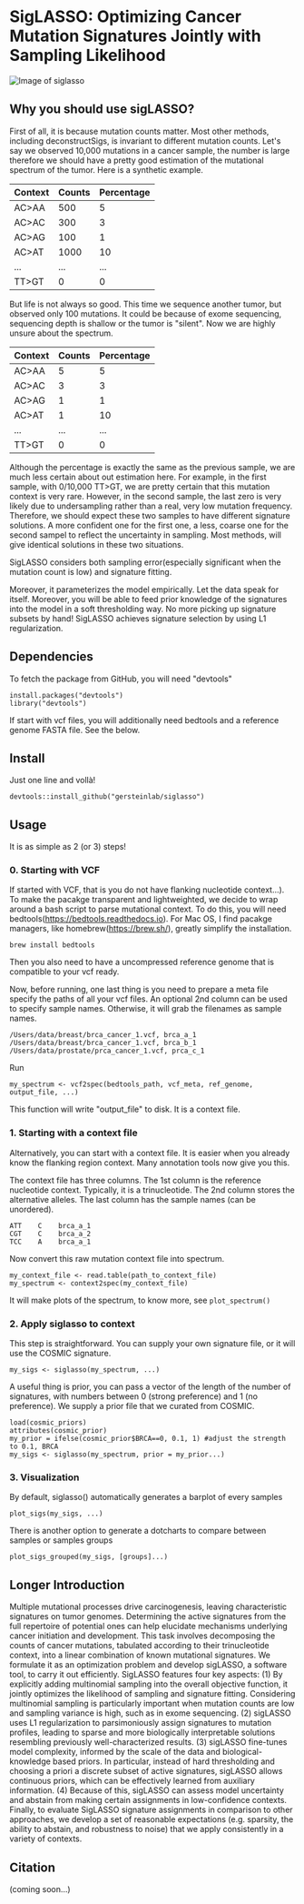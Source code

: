 # SigLASSO: Optimizing Cancer Mutation Signatures Jointly with Sampling Likelihood
![Image of siglasso](https://raw.githubusercontent.com/gersteinlab/siglasso/master/images/siglasso_schematics.png)

## Why you should use sigLASSO?
First of all, it is because mutation counts matter.
Most other methods, including deconstructSigs, is invariant to different mutation counts. Let's say we observed 10,000 mutations in a cancer sample, the number is large therefore we should have a pretty good estimation of the mutational spectrum of the tumor. Here is a synthetic example.

| Context  | Counts | Percentage |
| -------- | --- | --- |
|  AC>AA   |   500  |   5  |
|  AC>AC   |   300  |   3  |
|  AC>AG   |   100  |   1  |
|  AC>AT   |   1000 |   10 |
|   ...    |   ...  |  ... |
|  TT>GT   |   0    |   0  |

But life is not always so good. This time we sequence another tumor, but observed only 100 mutations. It could be because of exome sequencing, sequencing depth is shallow or the tumor is "silent". Now we are highly unsure about the spectrum.

| Context  | Counts | Percentage |
| -------- | --- | --- |
|  AC>AA   |   5  |   5  |
|  AC>AC   |   3  |   3  |
|  AC>AG   |   1  |   1  |
|  AC>AT   |   1  |   10 |
|   ...    |  ... |  ... |
|  TT>GT   |   0  |   0  |

Although the percentage is exactly the same as the previous sample, we are much less certain about out estimation here. For example, in the first sample, with 0/10,000 TT>GT, we are pretty certain that this mutation context is very rare. However, in the second sample, the last zero is very likely due to undersampling rather than a real, very low mutation frequency. Therefore, we should expect these two samples to have different signature solutions. A more confident one for the first one, a less, coarse one for the second sampel to reflect the uncertainty in sampling. Most methods, will give identical solutions in these two situations.

SigLASSO considers both sampling error(especially significant when the mutation count is low) and signature fitting. 

Moreover, it parameterizes the model empirically. Let the data speak for itself. Moreover, you will be able to feed prior knowledge of the signatures into the model in a soft thresholding way. No more picking up signature subsets by hand! SigLASSO achieves signature selection by using L1 regularization.


## Dependencies
To fetch the package from GitHub, you will need "devtools"
```
install.packages("devtools")
library("devtools")
```

If start with vcf files, you will additionally need bedtools and a reference genome FASTA file. See the below.

## Install
Just one line and vollà!
```
devtools::install_github("gersteinlab/siglasso")
```

## Usage
It is as simple as 2 (or 3) steps! 

### 0. Starting with VCF
If started with VCF, that is you do not have flanking nucleotide context...). To make the pacakge transparent and lightweighted, we decide to wrap around a bash script to parse mutational context. To do this, you will need bedtools(https://bedtools.readthedocs.io). For Mac OS, I find pacakge managers, like homebrew(https://brew.sh/), greatly simplify the installation.
```
brew install bedtools
```
Then you also need to have a uncompressed reference genome that is compatible to your vcf ready. 

Now, before running, one last thing is you need to prepare a meta file specify the paths of all your vcf files. An optional 2nd column can be used to specify sample names. Otherwise, it will grab the filenames as sample names.
```
/Users/data/breast/brca_cancer_1.vcf, brca_a_1
/Users/data/breast/brca_cancer_1.vcf, brca_b_1
/Users/data/prostate/prca_cancer_1.vcf, prca_c_1
```
Run

```
my_spectrum <- vcf2spec(bedtools_path, vcf_meta, ref_genome, output_file, ...)
```
This function will write "output_file" to disk. It is a context file.

### 1. Starting with a context file
Alternatively, you can start with a context file. It is easier when you already know the flanking region context. Many annotation tools now give you this. 

The context file has three columns. The 1st column is the reference nucleotide context. Typically, it is a trinucleotide. The 2nd column stores the alternative alleles. The last column has the sample names (can be unordered).

```
ATT    C    brca_a_1
CGT    C    brca_a_2
TCC    A    brca_a_1
```

Now convert this raw mutation context file into spectrum. 

```
my_context_file <- read.table(path_to_context_file)
my_spectrum <- context2spec(my_context_file)
```
It will make plots of the spectrum, to know more, see ```plot_spectrum()```


### 2. Apply siglasso to context
This step is straightforward. You can supply your own signature file, or it will use the COSMIC signature. 

```
my_sigs <- siglasso(my_spectrum, ...)
```
A useful thing is prior, you can pass a vector of the length of the number of signatures, with numbers between 0 (strong preference) and 1 (no preference). We supply a prior file that we curated from COSMIC. 

```
load(cosmic_priors)
attributes(cosmic_prior)
my_prior = ifelse(cosmic_prior$BRCA==0, 0.1, 1) #adjust the strength to 0.1, BRCA
my_sigs <- siglasso(my_spectrum, prior = my_prior...)
```

### 3. Visualization
By default, siglasso() automatically generates a barplot of every samples
```
plot_sigs(my_sigs, ...)
```
There is another option to generate a dotcharts to compare between samples or samples groups

```
plot_sigs_grouped(my_sigs, [groups]...)
```


## Longer Introduction
Multiple mutational processes drive carcinogenesis, leaving characteristic signatures on tumor genomes. Determining the active signatures from the full repertoire of potential ones can help elucidate mechanisms underlying cancer initiation and development. This task involves decomposing the counts of cancer mutations, tabulated according to their trinucleotide context, into a linear combination of known mutational signatures. We formulate it as an optimization problem and develop sigLASSO, a software tool, to carry it out efficiently. SigLASSO features four key aspects: (1) By explicitly adding multinomial sampling into the overall objective function, it jointly optimizes the likelihood of sampling and signature fitting. Considering multinomial sampling is particularly important when mutation counts are low and sampling variance is high, such as in exome sequencing. (2) sigLASSO uses L1 regularization to parsimoniously assign signatures to mutation profiles, leading to sparse and more biologically interpretable solutions resembling previously well-characterized results. (3) sigLASSO fine-tunes model complexity, informed by the scale of the data and biological-knowledge based priors. In particular, instead of hard thresholding and choosing a priori a discrete subset of active signatures, sigLASSO allows continuous priors, which can be effectively learned from auxiliary information. (4) Because of this, sigLASSO can assess model uncertainty and abstain from making certain assignments in low-confidence contexts. Finally, to evaluate SigLASSO signature assignments in comparison to other approaches, we develop a set of reasonable expectations (e.g. sparsity, the ability to abstain, and robustness to noise) that we apply consistently in a variety of contexts.

## Citation 
(coming soon...)
